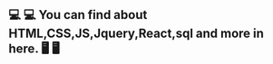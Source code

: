 ## :computer: :computer: You can find about HTML,CSS,JS,Jquery,React,sql and more in here. :desktop_computer: :desktop_computer:
